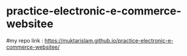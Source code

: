# practice-electronic-e-commerce-websitee

#my repo link : https://muktarislam.github.io/practice-electronic-e-commerce-websitee/

